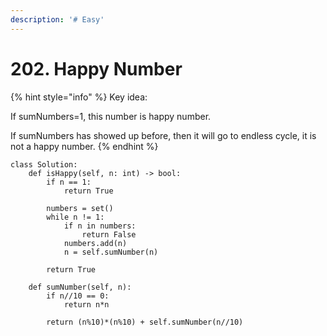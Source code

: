 ```yaml
---
description: '# Easy'
---
```


# 202. Happy Number

{% hint style="info" %}
Key idea:

If sumNumbers=1, this number is happy number.

If sumNumbers has showed up before, then it will go to endless cycle, it is not a happy number.
{% endhint %}

```text
class Solution:
    def isHappy(self, n: int) -> bool:
        if n == 1:
            return True
        
        numbers = set()
        while n != 1:
            if n in numbers:
                return False
            numbers.add(n)
            n = self.sumNumber(n)

        return True
    
    def sumNumber(self, n):
        if n//10 == 0:
            return n*n
        
        return (n%10)*(n%10) + self.sumNumber(n//10)
```



